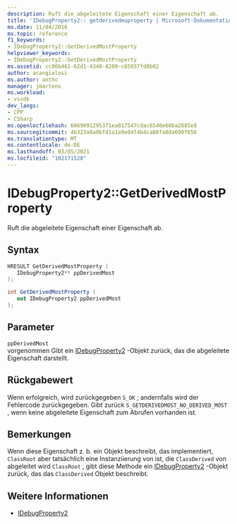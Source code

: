 ```yaml
---
description: Ruft die abgeleitete Eigenschaft einer Eigenschaft ab.
title: 'IDebugProperty2:: getderivedmuproperty | Microsoft-Dokumentation'
ms.date: 11/04/2016
ms.topic: reference
f1_keywords:
- IDebugProperty2::GetDerivedMostProperty
helpviewer_keywords:
- IDebugProperty2::GetDerivedMostProperty
ms.assetid: cc86b461-62d1-4340-8209-c65037fd8b02
author: acangialosi
ms.author: anthc
manager: jmartens
ms.workload:
- vssdk
dev_langs:
- CPP
- CSharp
ms.openlocfilehash: 6069091295371ea017547cdac6540e68ba2885e8
ms.sourcegitcommit: 4b323a8a8bfd1a1a9e84f4b4ca88fa8da690f656
ms.translationtype: MT
ms.contentlocale: de-DE
ms.lasthandoff: 03/05/2021
ms.locfileid: "102171528"
---
```

# <a name="idebugproperty2getderivedmostproperty"></a>IDebugProperty2::GetDerivedMostProperty
Ruft die abgeleitete Eigenschaft einer Eigenschaft ab.

## <a name="syntax"></a>Syntax

```cpp
HRESULT GetDerivedMostProperty ( 
   IDebugProperty2** ppDerivedMost
);
```

```csharp
int GetDerivedMostProperty ( 
   out IDebugProperty2 ppDerivedMost
);
```

## <a name="parameters"></a>Parameter
`ppDerivedMost`\
vorgenommen Gibt ein [IDebugProperty2](../../../extensibility/debugger/reference/idebugproperty2.md) -Objekt zurück, das die abgeleitete Eigenschaft darstellt.

## <a name="return-value"></a>Rückgabewert
 Wenn erfolgreich, wird zurückgegeben `S_OK` ; andernfalls wird der Fehlercode zurückgegeben. Gibt zurück `S_GETDERIVEDMOST_NO_DERIVED_MOST` , wenn keine abgeleitete Eigenschaft zum Abrufen vorhanden ist.

## <a name="remarks"></a>Bemerkungen
 Wenn diese Eigenschaft z. b. ein Objekt beschreibt, das implementiert, `ClassRoot` aber tatsächlich eine Instanziierung von ist, die `ClassDerived` von abgeleitet wird `ClassRoot` , gibt diese Methode ein [IDebugProperty2](../../../extensibility/debugger/reference/idebugproperty2.md) -Objekt zurück, das das `ClassDerived` Objekt beschreibt.

## <a name="see-also"></a>Weitere Informationen
- [IDebugProperty2](../../../extensibility/debugger/reference/idebugproperty2.md)
